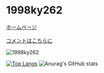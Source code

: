 # 1998ky262
<a href="https://1998ky262.github.io/">ホームページ</a><br><br>
<a href="https://github.com/1998ky262/1998ky262/issues/1">コメントはこちらに</a>
<p align="left"> <img src="https://komarev.com/ghpvc/?username=1998ky262&label=Profile%20views&color=0e75b6&style=flat" alt="1998ky262" /> </p>  

[![Top Langs](https://github-readme-stats.vercel.app/api/top-langs/?username=1998ky262&theme=dark&layout=compact)](https://github.com/anuraghazra/github-readme-stats)
![Anurag's GitHub stats](https://github-readme-stats.vercel.app/api?username=1998ky262&show_icons=true&theme=radical)
